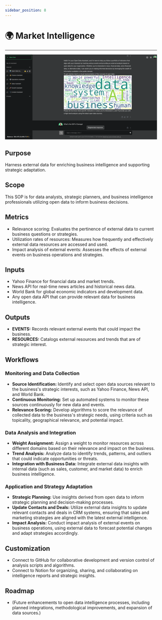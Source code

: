 ```yaml
---
sidebar_position: 8
---
```


# 🌍 Market Intelligence
---
![finance-assistant](../../usage/img/opendata-assistant.png)
## Purpose
Harness external data for enriching business intelligence and supporting strategic adaptation.

## Scope
This SOP is for data analysts, strategic planners, and business intelligence professionals utilizing open data to inform business decisions.

## Metrics
- Relevance scoring: Evaluates the pertinence of external data to current business questions or strategies.
- Utilization rates of resources: Measures how frequently and effectively external data resources are accessed and used.
- Impact analysis of external events: Assesses the effects of external events on business operations and strategies.

## Inputs
- Yahoo Finance for financial data and market trends.
- News API for real-time news articles and historical news data.
- World Bank for global economic indicators and development data.
- Any open data API that can provide relevant data for business intelligence.

## Outputs
- **EVENTS:** Records relevant external events that could impact the business.
- **RESOURCES:** Catalogs external resources and trends that are of strategic interest.

## Workflows
### Monitoring and Data Collection
- **Source Identification:** Identify and select open data sources relevant to the business's strategic interests, such as Yahoo Finance, News API, and World Bank.
- **Continuous Monitoring:** Set up automated systems to monitor these sources continuously for new data and events.
- **Relevance Scoring:** Develop algorithms to score the relevance of collected data to the business's strategic needs, using criteria such as topicality, geographical relevance, and potential impact.

### Data Analysis and Integration
- **Weight Assignment:** Assign a weight to monitor resources across different domains based on their relevance and impact on the business.
- **Trend Analysis:** Analyze data to identify trends, patterns, and outliers that could indicate opportunities or threats.
- **Integration with Business Data:** Integrate external data insights with internal data (such as sales, customer, and market data) to enrich business intelligence.

### Application and Strategy Adaptation
- **Strategic Planning:** Use insights derived from open data to inform strategic planning and decision-making processes.
- **Update Contacts and Deals:** Utilize external data insights to update relevant contacts and deals in CRM systems, ensuring that sales and marketing strategies are aligned with the latest external intelligence.
- **Impact Analysis:** Conduct impact analysis of external events on business operations, using external data to forecast potential changes and adapt strategies accordingly.

## Customization
- Connect to GitHub for collaborative development and version control of analysis scripts and algorithms.
- Connect to Notion for organizing, sharing, and collaborating on intelligence reports and strategic insights.

## Roadmap
- (Future enhancements to open data intelligence processes, including planned integrations, methodological improvements, and expansion of data sources.)

